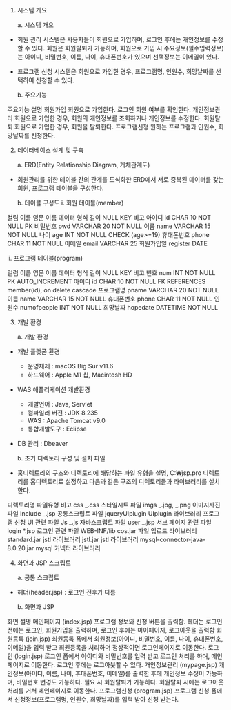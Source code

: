 1. 시스템 개요

   a. 시스템 개요

- 회원 관리 시스템은 사용자들이 회원으로 가입하며, 로그인 후에는 개인정보를 수정할 수 있다. 회원은 회원탈퇴가 가능하며, 회원으로 가입 시 주요정보(필수입력정보)는 아이디, 비밀번호, 이름, 나이, 휴대폰번호가 있으며 선택정보는 이메일이 있다.
- 프로그램 신청 시스템은 회원으로 가입한 경우, 프로그램명, 인원수, 희망날짜를 선택하여 신청할 수 있다.

   b. 주요기능

주요기능 설명
회원가입 회원으로 가입한다.
로그인 회원 여부를 확인한다.
개인정보관리 회원으로 가입한 경우, 회원의 개인정보를 조회하거나 개인정보를 수정한다.
회원탈퇴 회원으로 가입한 경우, 회원을 탈퇴한다.
프로그램신청 원하는 프로그램과 인원수, 희망날짜를 신청한다.

2. 데이터베이스 설계 및 구축

   a. ERD(Entity Relationship Diagram, 개체관계도)

- 회원관리를 위한 테이블 간의 관계를 도식화한 ERD에서 서로 중복된 데이터를 갖는 회원, 프로그램 테이블을 구성한다.

   b. 테이블 구성도
   i. 회원 테이블(member)

컬럼 이름 영문 이름 데이터 형식 길이 NULL KEY 비고
아이디 id CHAR 10 NOT NULL PK
비밀번호 pwd VARCHAR 20 NOT NULL
이름 name VARCHAR 15 NOT NULL
나이 age INT NOT NULL CHECK (age>=19)
휴대폰번호 phone CHAR 11 NOT NULL
이메일 email VARCHAR 25
회원가입일 register DATE

   ii. 프로그램 테이블(program)

컬럼 이름 영문 이름 데이터 형식 길이 NULL KEY 비고
번호 num INT NOT NULL PK AUTO_INCREMENT
아이디 id CHAR 10 NOT NULL FK REFERENCES member(id),
on delete cascade
프로그램명 pname VARCHAR 20 NOT NULL
이름 name VARCHAR 15 NOT NULL
휴대폰번호 phone CHAR 11 NOT NULL
인원수 numofpeople INT NOT NULL
희망날짜 hopedate DATETIME NOT NULL

3. 개발 환경

   a. 개발 환경

- 개발 플랫폼 환경
  - 운영체제 : macOS Big Sur v11.6
  - 하드웨어 : Apple M1 칩, Macintosh HD
- WAS 애플리케이션 개발환경
  - 개발언어 : Java, Servlet
  - 컴파일러 버전 : JDK 8.235
  - WAS : Apache Tomcat v9.0
  - 통합개발도구 : Eclipse
- DB 관리 : Dbeaver

   b. 초기 디렉토리 구성 및 설치 파일

- 홈디렉토리의 구조와 디렉토리에 해당하는 파일 유형을 설명, C:₩jsp.pro 디렉토리를 홈디렉토리로 설정하고 다음과 같은 구조의 디렉토리들과 라이브러리를 설치한다.

디렉토리명 파일유형 비고
css _.css 스타일시트 파일
imgs _.jpg, _.png 이미지사진 파일
Include _.jsp 공통스크립트 파일
jqueryUIplugin UIplugin 라이브러리 프로그램 신청 UI 관련 파일
Js _.js 자바스크립트 파일
user _.jsp 서브 페이지 관련 파일
login \*.jsp 로그인 관련 파일
WEB-INF/lib cos.jar 파일 업로드 라이브러리
standard.jar jstl 라이브러리
jstl.jar jstl 라이브러리
mysql-connector-java-8.0.20.jar mysql 커넥터 라이브러리

4. 화면과 JSP 스크립트

   a. 공통 스크립트

- 헤더(header.jsp) : 로그인 전후가 다름

   b. 화면과 JSP

화면 설명
메인페이지
(index.jsp) 프로그램 정보와 신청 버튼을 출력함. 헤더는 로그인 전에는 로그인, 회원가입을 출력하며, 로그인 후에는 마이페이지, 로그아웃을 출력함
회원등록
(join.jsp) 회원등록 폼에서 회원정보(아이디, 비밀번호, 이름, 나이, 휴대폰번호, 이메일)을 입력 받고 회원등록을 처리하며 정상적이면 로그인페이지로 이동한다.
로그인
(login.jsp) 로그인 폼에서 아이디와 비밀번호를 입력 받고 로그인 처리를 하며, 메인페이지로 이동한다. 로그인 후에는 로그아웃할 수 있다.
개인정보관리
(mypage.jsp) 개인정보(아이디, 이름, 나이, 휴대폰번호, 이메일)를 출력한 후에 개인정보 수정이 가능하며, 비밀번호 변경도 가능하다. 필요 시 회원탈퇴가 가능하다. 회원탈퇴 시에는 로그아웃 처리를 거쳐 메인페이지로 이동한다.
프로그램신청
(program.jsp) 프로그램 신청 폼에서 신청정보(프로그램명, 인원수, 희망날짜)를 입력 받아 신청 받는다.
